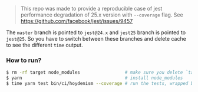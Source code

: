 > This repo was made to provide a reproducible case of jest performance degradation of 25.x version with `--coverage` flag. See https://github.com/facebook/jest/issues/9457

The `master` branch is pointed to `jest@24.x` and `jest25` branch is pointed to `jest@25`. So you have to switch between these branches and delete cache to see the different `time` output.

### How to run?

```bash
$ rm -rf target node_modules                 # make sure you delete `target` & `node_modules`
$ yarn                                       # install node_modules
$ time yarn test bin/ci/hoydenism --coverage # run the tests, wrapped by `time` tool
```